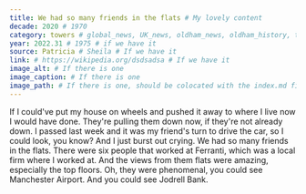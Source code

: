 ```yaml
---
title: We had so many friends in the flats # My lovely content
decade: 2020 # 1970
category: towers # global_news, UK_news, oldham_news, oldham_history, towers, surrounding_estate # Always exactly one category
year: 2022.31 # 1975 # if we have it
source: Patricia # Sheila # If we have it
link: # https://wikipedia.org/dsdsadsa # If we have it
image_alt: # If there is one
image_caption: # If there is one
image_path: # If there is one, should be colocated with the index.md file in the folder
---
```


If I could've put my house on wheels and pushed it away to where I live now I would have done. They're pulling them down now, if they're not already down. I passed last week and it was my friend's turn to drive the car, so I could look, you know? And I just burst out crying. We had so many friends in the flats. There were six people that worked at Ferranti, which was a local firm where I worked at. And the views from them flats were amazing, especially the top floors. Oh, they were phenomenal, you could see Manchester Airport. And you could see Jodrell Bank.
